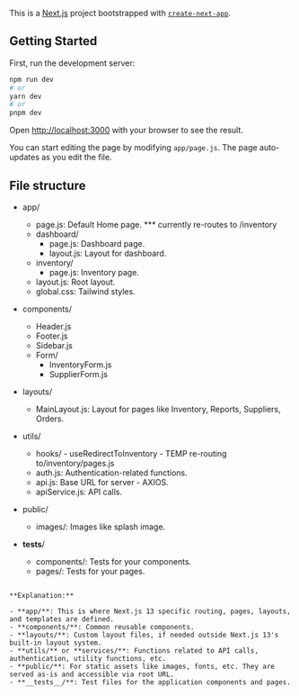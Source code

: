 This is a [Next.js](https://nextjs.org/) project bootstrapped with [`create-next-app`](https://github.com/vercel/next.js/tree/canary/packages/create-next-app).

## Getting Started

First, run the development server:

```bash
npm run dev
# or
yarn dev
# or
pnpm dev
```

Open [http://localhost:3000](http://localhost:3000) with your browser to see the result.

You can start editing the page by modifying `app/page.js`. The page auto-updates as you edit the file.

## File structure

- app/

  - page.js: Default Home page. \*\*\* currently re-routes to /inventory
  - dashboard/
    - page.js: Dashboard page.
    - layout.js: Layout for dashboard.
  - inventory/
    - page.js: Inventory page.
  - layout.js: Root layout.
  - global.css: Tailwind styles.

- components/

  - Header.js
  - Footer.js
  - Sidebar.js
  - Form/
    - InventoryForm.js
    - SupplierForm.js

- layouts/

  - MainLayout.js: Layout for pages like Inventory, Reports, Suppliers, Orders.

- utils/

  - hooks/ - useRedirectToInventory - TEMP re-routing to/inventory/pages.js
  - auth.js: Authentication-related functions.
  - api.js: Base URL for server - AXIOS.
  - apiService.js: API calls.

- public/

  - images/: Images like splash image.

- **tests**/
  - components/: Tests for your components.
  - pages/: Tests for your pages.

```

**Explanation:**

- **app/**: This is where Next.js 13 specific routing, pages, layouts, and templates are defined.
- **components/**: Common reusable components.
- **layouts/**: Custom layout files, if needed outside Next.js 13's built-in layout system.
- **utils/** or **services/**: Functions related to API calls, authentication, utility functions, etc.
- **public/**: For static assets like images, fonts, etc. They are served as-is and accessible via root URL.
- **__tests__/**: Test files for the application components and pages.




```
